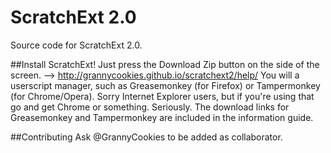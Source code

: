 # ScratchExt 2.0
Source code for ScratchExt 2.0.

##Install ScratchExt!
Just press the Download Zip button on the side of the screen. -->
http://grannycookies.github.io/scratchext2/help/
You will a userscript manager, such as Greasemonkey (for Firefox) or Tampermonkey (for Chrome/Opera).
Sorry Internet Explorer users, but if you're using that go and get Chrome or something. Seriously.
The download links for Greasemonkey and Tampermonkey are included in the information guide.

##Contributing
Ask @GrannyCookies to be added as collaborator.
